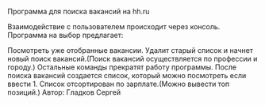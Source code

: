 Программа для поиска вакансий на hh.ru

Взаимодействие с пользователем происходит через консоль. Программа на выбор предлагает:

Посмотреть уже отобранные вакансии.
Удалит старый список и начнет новый поиск вакансий.(Поиск вакансий осуществляется по профессии и городу.)
Остальные команды прекратят работу программы. После поиска вакансий создается список, который можно посмотреть если ввести 1. Список отсортирован по зарплате.(Можно вывести топ позиций.)
Автор: Гладков Сергей
